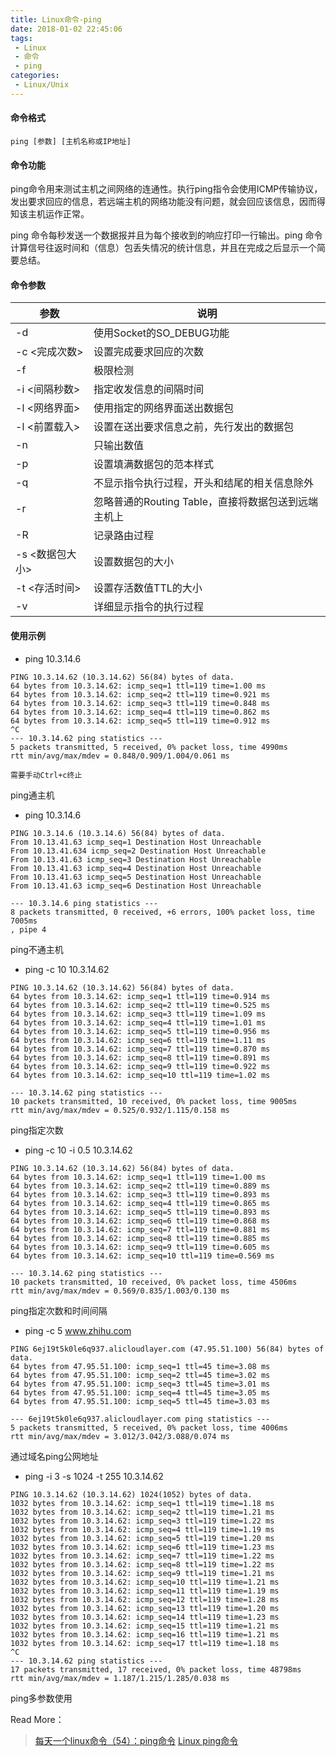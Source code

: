 ```yaml
---
title: Linux命令-ping
date: 2018-01-02 22:45:06
tags:
 - Linux
 - 命令
 - ping
categories:
 - Linux/Unix
---
```


#### 命令格式

```
ping [参数] [主机名称或IP地址]
```

#### 命令功能

ping命令用来测试主机之间网络的连通性。执行ping指令会使用ICMP传输协议，发出要求回应的信息，若远端主机的网络功能没有问题，就会回应该信息，因而得知该主机运作正常。

ping 命令每秒发送一个数据报并且为每个接收到的响应打印一行输出。ping 命令计算信号往返时间和（信息）包丢失情况的统计信息，并且在完成之后显示一个简要总结。

#### 命令参数

| 参数         | 说明                               |
| ---------- | -------------------------------- |
| -d         | 使用Socket的SO_DEBUG功能              |
| -c <完成次数>  | 设置完成要求回应的次数                      |
| -f         | 极限检测                             |
| -i <间隔秒数>  | 指定收发信息的间隔时间                      |
| -l <网络界面>  | 使用指定的网络界面送出数据包                   |
| -l <前置载入>  | 设置在送出要求信息之前，先行发出的数据包             |
| -n         | 只输出数值                            |
| -p         | 设置填满数据包的范本样式                     |
| -q         | 不显示指令执行过程，开头和结尾的相关信息除外           |
| -r         | 忽略普通的Routing Table，直接将数据包送到远端主机上 |
| -R         | 记录路由过程                           |
| -s <数据包大小> | 设置数据包的大小                         |
| -t <存活时间>  | 设置存活数值TTL的大小                     |
| -v         | 详细显示指令的执行过程                      |

#### 使用示例

- ping 10.3.14.6

```
PING 10.3.14.62 (10.3.14.62) 56(84) bytes of data.
64 bytes from 10.3.14.62: icmp_seq=1 ttl=119 time=1.00 ms
64 bytes from 10.3.14.62: icmp_seq=2 ttl=119 time=0.921 ms
64 bytes from 10.3.14.62: icmp_seq=3 ttl=119 time=0.848 ms
64 bytes from 10.3.14.62: icmp_seq=4 ttl=119 time=0.862 ms
64 bytes from 10.3.14.62: icmp_seq=5 ttl=119 time=0.912 ms
^C
--- 10.3.14.62 ping statistics ---
5 packets transmitted, 5 received, 0% packet loss, time 4990ms
rtt min/avg/max/mdev = 0.848/0.909/1.004/0.061 ms

需要手动Ctrl+c终止
```

ping通主机

- ping 10.3.14.6

```
PING 10.3.14.6 (10.3.14.6) 56(84) bytes of data.
From 10.13.41.63 icmp_seq=1 Destination Host Unreachable
From 10.13.41.634 icmp_seq=2 Destination Host Unreachable
From 10.13.41.63 icmp_seq=3 Destination Host Unreachable
From 10.13.41.63 icmp_seq=4 Destination Host Unreachable
From 10.13.41.63 icmp_seq=5 Destination Host Unreachable
From 10.13.41.63 icmp_seq=6 Destination Host Unreachable

--- 10.3.14.6 ping statistics ---
8 packets transmitted, 0 received, +6 errors, 100% packet loss, time 7005ms
, pipe 4
```

ping不通主机

- ping -c 10 10.3.14.62

```
PING 10.3.14.62 (10.3.14.62) 56(84) bytes of data.
64 bytes from 10.3.14.62: icmp_seq=1 ttl=119 time=0.914 ms
64 bytes from 10.3.14.62: icmp_seq=2 ttl=119 time=0.525 ms
64 bytes from 10.3.14.62: icmp_seq=3 ttl=119 time=1.09 ms
64 bytes from 10.3.14.62: icmp_seq=4 ttl=119 time=1.01 ms
64 bytes from 10.3.14.62: icmp_seq=5 ttl=119 time=0.956 ms
64 bytes from 10.3.14.62: icmp_seq=6 ttl=119 time=1.11 ms
64 bytes from 10.3.14.62: icmp_seq=7 ttl=119 time=0.870 ms
64 bytes from 10.3.14.62: icmp_seq=8 ttl=119 time=0.891 ms
64 bytes from 10.3.14.62: icmp_seq=9 ttl=119 time=0.922 ms
64 bytes from 10.3.14.62: icmp_seq=10 ttl=119 time=1.02 ms

--- 10.3.14.62 ping statistics ---
10 packets transmitted, 10 received, 0% packet loss, time 9005ms
rtt min/avg/max/mdev = 0.525/0.932/1.115/0.158 ms
```

ping指定次数

- ping -c 10 -i 0.5 10.3.14.62

```
PING 10.3.14.62 (10.3.14.62) 56(84) bytes of data.
64 bytes from 10.3.14.62: icmp_seq=1 ttl=119 time=1.00 ms
64 bytes from 10.3.14.62: icmp_seq=2 ttl=119 time=0.889 ms
64 bytes from 10.3.14.62: icmp_seq=3 ttl=119 time=0.893 ms
64 bytes from 10.3.14.62: icmp_seq=4 ttl=119 time=0.865 ms
64 bytes from 10.3.14.62: icmp_seq=5 ttl=119 time=0.893 ms
64 bytes from 10.3.14.62: icmp_seq=6 ttl=119 time=0.868 ms
64 bytes from 10.3.14.62: icmp_seq=7 ttl=119 time=0.881 ms
64 bytes from 10.3.14.62: icmp_seq=8 ttl=119 time=0.885 ms
64 bytes from 10.3.14.62: icmp_seq=9 ttl=119 time=0.605 ms
64 bytes from 10.3.14.62: icmp_seq=10 ttl=119 time=0.569 ms

--- 10.3.14.62 ping statistics ---
10 packets transmitted, 10 received, 0% packet loss, time 4506ms
rtt min/avg/max/mdev = 0.569/0.835/1.003/0.130 ms
```

ping指定次数和时间间隔

- ping -c 5 www.zhihu.com

```
PING 6ej19t5k0le6q937.alicloudlayer.com (47.95.51.100) 56(84) bytes of data.
64 bytes from 47.95.51.100: icmp_seq=1 ttl=45 time=3.08 ms
64 bytes from 47.95.51.100: icmp_seq=2 ttl=45 time=3.02 ms
64 bytes from 47.95.51.100: icmp_seq=3 ttl=45 time=3.01 ms
64 bytes from 47.95.51.100: icmp_seq=4 ttl=45 time=3.05 ms
64 bytes from 47.95.51.100: icmp_seq=5 ttl=45 time=3.03 ms

--- 6ej19t5k0le6q937.alicloudlayer.com ping statistics ---
5 packets transmitted, 5 received, 0% packet loss, time 4006ms
rtt min/avg/max/mdev = 3.012/3.042/3.088/0.074 ms
```

通过域名ping公网地址

- ping -i 3 -s 1024 -t 255 10.3.14.62

```
PING 10.3.14.62 (10.3.14.62) 1024(1052) bytes of data.
1032 bytes from 10.3.14.62: icmp_seq=1 ttl=119 time=1.18 ms
1032 bytes from 10.3.14.62: icmp_seq=2 ttl=119 time=1.21 ms
1032 bytes from 10.3.14.62: icmp_seq=3 ttl=119 time=1.22 ms
1032 bytes from 10.3.14.62: icmp_seq=4 ttl=119 time=1.19 ms
1032 bytes from 10.3.14.62: icmp_seq=5 ttl=119 time=1.20 ms
1032 bytes from 10.3.14.62: icmp_seq=6 ttl=119 time=1.23 ms
1032 bytes from 10.3.14.62: icmp_seq=7 ttl=119 time=1.22 ms
1032 bytes from 10.3.14.62: icmp_seq=8 ttl=119 time=1.22 ms
1032 bytes from 10.3.14.62: icmp_seq=9 ttl=119 time=1.21 ms
1032 bytes from 10.3.14.62: icmp_seq=10 ttl=119 time=1.21 ms
1032 bytes from 10.3.14.62: icmp_seq=11 ttl=119 time=1.19 ms
1032 bytes from 10.3.14.62: icmp_seq=12 ttl=119 time=1.28 ms
1032 bytes from 10.3.14.62: icmp_seq=13 ttl=119 time=1.20 ms
1032 bytes from 10.3.14.62: icmp_seq=14 ttl=119 time=1.23 ms
1032 bytes from 10.3.14.62: icmp_seq=15 ttl=119 time=1.21 ms
1032 bytes from 10.3.14.62: icmp_seq=16 ttl=119 time=1.21 ms
1032 bytes from 10.3.14.62: icmp_seq=17 ttl=119 time=1.18 ms
^C
--- 10.3.14.62 ping statistics ---
17 packets transmitted, 17 received, 0% packet loss, time 48798ms
rtt min/avg/max/mdev = 1.187/1.215/1.285/0.038 ms
```

ping多参数使用



Read More：

> [每天一个linux命令（54）：ping命令](http://www.cnblogs.com/peida/archive/2013/03/06/2945407.html) [Linux ping命令](http://www.runoob.com/linux/linux-comm-ping.html) 